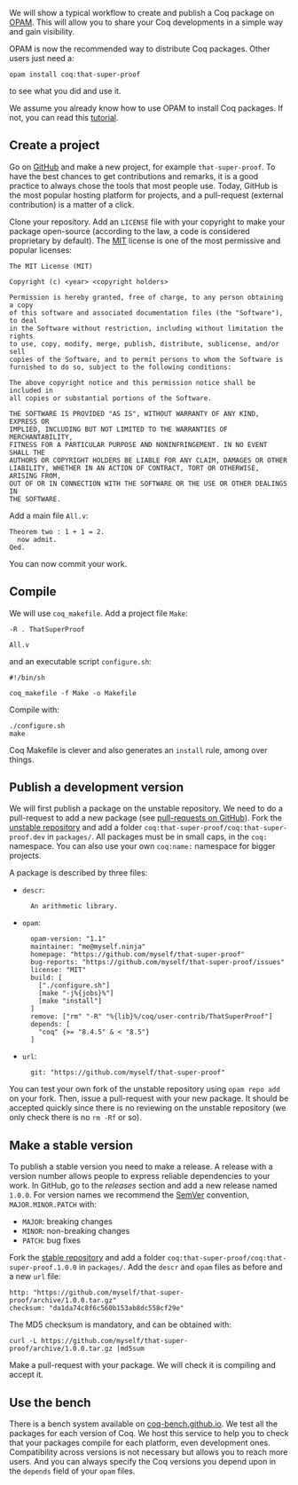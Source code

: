 We will show a typical workflow to create and publish a Coq package on [OPAM](http://opam.ocamlpro.com/). This will allow you to share your Coq developments in a simple way and gain visibility.

OPAM is now the recommended way to distribute Coq packages. Other users just need a:

    opam install coq:that-super-proof

to see what you did and use it.

We assume you already know how to use OPAM to install Coq packages. If not, you can read this [tutorial](http://coq-blog.clarus.me/use-opam-for-coq.html).

## Create a project
Go on [GitHub](https://github.com/) and make a new project, for example `that-super-proof`. To have the best chances to get contributions and remarks, it is a good practice to always chose the tools that most people use. Today, GitHub is the most popular hosting platform for projects, and a pull-request (external contribution) is a matter of a click.

Clone your repository. Add an `LICENSE` file with your copyright to make your package open-source (according to the law, a code is considered proprietary by default). The [MIT](http://opensource.org/licenses/MIT) license is one of the most permissive and popular licenses:

    The MIT License (MIT)

    Copyright (c) <year> <copyright holders>

    Permission is hereby granted, free of charge, to any person obtaining a copy
    of this software and associated documentation files (the "Software"), to deal
    in the Software without restriction, including without limitation the rights
    to use, copy, modify, merge, publish, distribute, sublicense, and/or sell
    copies of the Software, and to permit persons to whom the Software is
    furnished to do so, subject to the following conditions:

    The above copyright notice and this permission notice shall be included in
    all copies or substantial portions of the Software.

    THE SOFTWARE IS PROVIDED "AS IS", WITHOUT WARRANTY OF ANY KIND, EXPRESS OR
    IMPLIED, INCLUDING BUT NOT LIMITED TO THE WARRANTIES OF MERCHANTABILITY,
    FITNESS FOR A PARTICULAR PURPOSE AND NONINFRINGEMENT. IN NO EVENT SHALL THE
    AUTHORS OR COPYRIGHT HOLDERS BE LIABLE FOR ANY CLAIM, DAMAGES OR OTHER
    LIABILITY, WHETHER IN AN ACTION OF CONTRACT, TORT OR OTHERWISE, ARISING FROM,
    OUT OF OR IN CONNECTION WITH THE SOFTWARE OR THE USE OR OTHER DEALINGS IN
    THE SOFTWARE.

Add a main file `All.v`:

    Theorem two : 1 + 1 = 2.
      now admit.
    Qed.

You can now commit your work.

## Compile
We will use `coq_makefile`. Add a project file `Make`:

    -R . ThatSuperProof

    All.v

and an executable script `configure.sh`:

    #!/bin/sh

    coq_makefile -f Make -o Makefile

Compile with:

    ./configure.sh
    make

Coq Makefile is clever and also generates an `install` rule, among over things.

## Publish a development version
We will first publish a package on the unstable repository. We need to do a pull-request to add a new package (see [pull-requests on GitHub](https://help.github.com/articles/using-pull-requests/)). Fork the [unstable repository](https://github.com/coq/repo-unstable) and add a folder `coq:that-super-proof/coq:that-super-proof.dev` in `packages/`. All packages must be in small caps, in the `coq:` namespace. You can also use your own `coq:name:` namespace for bigger projects.

A package is described by three files:

* `descr`:

        An arithmetic library.

* `opam`:

        opam-version: "1.1"
        maintainer: "me@myself.ninja"
        homepage: "https://github.com/myself/that-super-proof"
        bug-reports: "https://github.com/myself/that-super-proof/issues"
        license: "MIT"
        build: [
          ["./configure.sh"]
          [make "-j%{jobs}%"]
          [make "install"]
        ]
        remove: ["rm" "-R" "%{lib}%/coq/user-contrib/ThatSuperProof"]
        depends: [
          "coq" {>= "8.4.5" & < "8.5"}
        ]

* `url`:

        git: "https://github.com/myself/that-super-proof"

You can test your own fork of the unstable repository using `opam repo add` on your fork. Then, issue a pull-request with your new package. It should be accepted quickly since there is no reviewing on the unstable repository (we only check there is no `rm -Rf` or so).

## Make a stable version
To publish a stable version you need to make a release. A release with a version number allows people to express reliable dependencies to your work. In GitHub, go to the *releases* section and add a new release named `1.0.0`. For version names we recommend the [SemVer](http://semver.org/) convention, `MAJOR.MINOR.PATCH` with:

* `MAJOR`: breaking changes
* `MINOR`: non-breaking changes
* `PATCH`: bug fixes

Fork the [stable repository](https://github.com/coq/repo-stable) and add a folder `coq:that-super-proof/coq:that-super-proof.1.0.0` in `packages/`. Add the `descr` and `opam` files as before and a new `url` file:

    http: "https://github.com/myself/that-super-proof/archive/1.0.0.tar.gz"
    checksum: "da1da74c8f6c560b153ab8dc558cf29e"

The MD5 checksum is mandatory, and can be obtained with:

    curl -L https://github.com/myself/that-super-proof/archive/1.0.0.tar.gz |md5sum

Make a pull-request with your package. We will check it is compiling and accept it.

## Use the bench
There is a bench system available on [coq-bench.github.io](http://coq-bench.github.io/). We test all the packages for each version of Coq. We host this service to help you to check that your packages compile for each platform, even development ones. Compatibility across versions is not necessary but allows you to reach more users. And you can always specify the Coq versions you depend upon in the `depends` field of your `opam` files.
